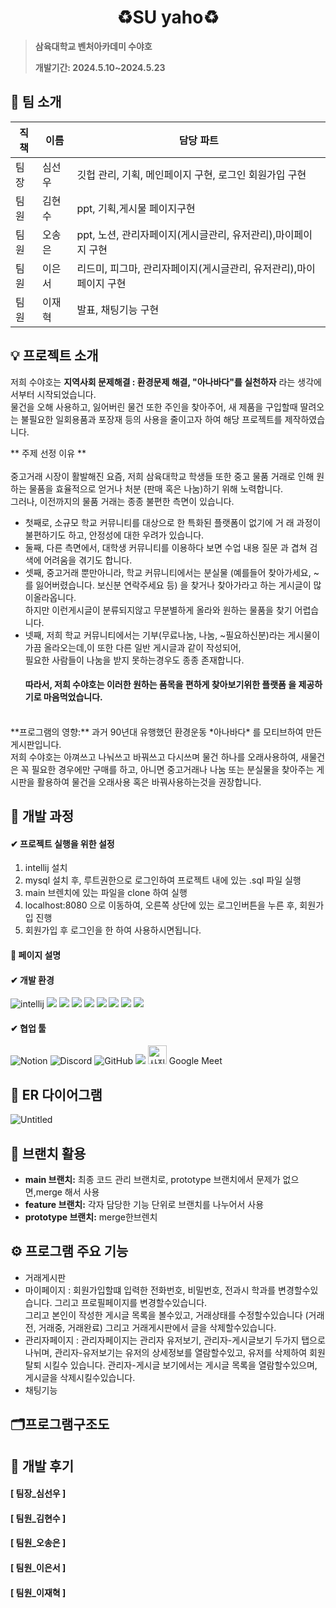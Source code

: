 <div align="center">
  <h1> ♻️SU yaho♻️ </h1>
</div>

> **삼육대학교 벤처아카데미 수야호**
>
> **개발기간: 2024.5.10~2024.5.23**

## 🙌 팀 소개

| 직책 | 이름   | 담당 파트                     |
|------|--------|-------------------------------|
| 팀장 | 심선우 | 깃헙 관리, 기획, 메인페이지 구현, 로그인 회원가입 구현  |
| 팀원 | 김현수 | ppt, 기획,게시물 페이지구현 |
| 팀원 | 오송은 | ppt, 노션, 관리자페이지(게시글관리, 유저관리),마이페이지 구현 |
| 팀원 | 이은서 | 리드미, 피그마, 관리자페이지(게시글관리, 유저관리),마이페이지 구현  |
| 팀원 | 이재혁 | 발표, 채팅기능 구현  |

## 💡 프로젝트 소개
저희 수야호는 **지역사회 문제해결 : 환경문제 해결, "아나바다"를 실천하자** 라는 생각에서부터 시작되었습니다.
<br>물건을 오해 사용하고, 잃어버린 물건 또한 주인을 찾아주어, 새 제품을 구입할때 딸려오는 불필요한 일회용품과 포장재 등의 사용을 줄이고자 하여 해당 프로젝트를 제작하였습니다.

** 주제 선정 이유 ** <br><br>
   중고거래 시장이 활발해진 요즘, 저희 삼육대학교 학생들 또한 중고 물품 거래로 인해 원하는 물품을 효율적으로 얻거나 처분 (판매 혹은 나눔)하기 위해 노력합니다.<br>
  그러나, 이전까지의 물품 거래는 종종 불편한 측면이 있습니다.<br>
 - 첫째로, 소규모 학교 커뮤니티를 대상으로 한 특화된 플랫폼이 없기에 거 래 과정이 불편하기도 하고, 안정성에 대한 우려가 있습니다.<br>
 - 둘째, 다른 측면에서, 대학생 커뮤니티를 이용하다 보면 수업 내용 질문 과 겹쳐 검색에 어려움을 겪기도 합니다.<br>
- 셋째, 중고거래 뿐만아니라, 학교 커뮤니티에서는 분실물 (예를들어 찾아가세요, ~를 잃어버렸습니다. 보신분 연락주세요 등) 을 찾거나 찾아가라고 하는 게시글이 많이올라옵니다.<br>
하지만 이런게시글이 분류되지않고 무분별하게 올라와 원하는 물품을 찾기 어렵습니다.<br>
- 넷째, 저희 학교 커뮤니티에서는 기부(무료나눔, 나눔, ~필요하신분)라는 게시물이 가끔 올라오는데,이 또한 다른 일반 게시글과 같이 작성되어,<br>
 필요한 사람들이 나눔을 받지 못하는경우도 종종 존재합니다.<br>
  #### 따라서, 저희 수야호는 이러한 **원하는 품목을 편하게 찾아보기위한 플랫폼** 을 제공하기로 마음먹었습니다. 
<br>
**프로그램의 영향:** 
과거 90년대 유행했던 환경운동 *아나바다* 를 모티브하여 만든 게시판입니다.<br>
저희 수야호는 아껴쓰고 나눠쓰고 바꿔쓰고 다시쓰며 물건 하나를 오래사용하여, 새물건은 꼭 필요한 경우에만 구매를 하고, 아니면 중고거래나 나눔 또는 분실물을 찾아주는 게시판을 활용하여 물건을 오래사용 혹은 바꿔사용하는것을 권장합니다.

## 🔎 개발 과정

#### ✔ 프로젝트 실행을 위한 설정
1. intellij 설치
2. mysql 설치 후, 루트권한으로 로그인하여 프로젝트 내에 있는 .sql 파일 실행
3. main 브렌치에 있는 파일을 clone 하여 실행
4. localhost:8080 으로 이동하여, 오른쪽 상단에 있는 로그인버튼을 누른 후, 회원가입 진행
5. 회원가입 후 로그인을 한 하여 사용하시면됩니다.

#### 🔎 페이지 설명 

#### ✔ 개발 환경
![intellij](https://img.shields.io/badge/IntelliJ_IDEA-000000.svg?style=for-the-badge&logo=intellij-idea&logoColor=white)
<img src="https://img.shields.io/badge/Thymeleaf-005F0F?style=for-the-badge&logo=Thymeleaf&logoColor=white">
<img src="https://img.shields.io/badge/springboot-6DB33F?style=for-the-badge&logo=springboot&logoColor=white">
<img src="https://img.shields.io/badge/html5-E34F26?style=for-the-badge&logo=html5&logoColor=white">
<img src="https://img.shields.io/badge/css-1572B6?style=for-the-badge&logo=css3&logoColor=white">
<img src="https://img.shields.io/badge/javascript-F7DF1E?style=for-the-badge&logo=javascript&logoColor=black">
<img src="https://img.shields.io/badge/mysql-4479A1?style=for-the-badge&logo=mysql&logoColor=white">
<img src="https://img.shields.io/badge/mysqlworkbench-0A648C?style=for-the-badge&logo=mysql&logoColor=white">
<img src="https://img.shields.io/badge/JPA-CCCCCC?style=for-the-badge&logo=&logoColor=white">




#### ✔ 협업 툴
![Notion](https://img.shields.io/badge/notion-FCBFBD?style=for-the-badge&logo=notion&logoColor=white)
![Discord](https://img.shields.io/badge/discord-9999FF?style=for-the-badge&logo=discord&logoColor=black)
![GitHub](https://img.shields.io/badge/GitHub-FECC00?style=for-the-badge&logo=GitHub&logoColor=white)
<img src="https://img.shields.io/badge/Figma-F24E1E?style=for-the-badge&logo=figma&logoColor=white">
<img src="https://github.com/DBTeamP/Find-Dog/assets/135615995/5e61746a-f6f2-4912-a31e-ca8b9755d8fe" alt="사진" width="30" height="30"> Google Meet
## 📌 ER 다이어그램
![Untitled](https://github.com/2024-venture-suyaho/suyaho/assets/147049456/267f179e-7d9f-4e19-8490-f3f2b2929019)


## 📌 브랜치 활용

- **main 브랜치:** 최종 코드 관리 브랜치로, prototype 브랜치에서 문제가 없으면,merge 해서 사용
- **feature 브랜치:** 각자 담당한 기능 단위로 브랜치를 나누어서 사용
- **prototype 브랜치:** merge한브렌치

## ⚙ 프로그램 주요 기능
- 거래게시판
- 마이페이지 : 회원가입할떄 입력한 전화번호, 비밀번호, 전과시 학과를 변경할수있습니다. 그리고 프로필페이지를 변경할수있습니다.<br> 그리고 본인이 작성한 게시글 목록을 볼수있고, 거래상태를 수정할수있습니다 (거래전, 거래중, 거래완료) 그리고 거래게시판에서 글을 삭제할수있습니다.
- 관리자페이지 : 관리자페이지는 관리자 유저보기, 관리자-게시글보기 두가지 탭으로 나뉘며, 관리자-유저보기는 유저의 상세정보를 열람할수있고, 유저를 삭제하여 회원탈퇴 시킬수 있습니다. 관리자-게시글 보기에서는 게시글 목록을 열람할수있으며, 게시글을 삭제시킬수있습니다.
- 채팅기능
## 🗂️프로그램구조도

## 🙏 개발 후기
#### [ 팀장_심선우 ]


#### [ 팀원_김현수 ]


#### [ 팀원_오송은 ]



#### [ 팀원_이은서 ]



#### [ 팀원_이재혁 ]
